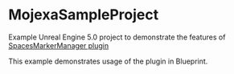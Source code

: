 # MojexaSampleProject

Example Unreal Engine 5.0 project to demonstrate the features of [SpacesMarkerManager plugin](https://github.com/from81/SpacesMarkerManager/tree/main)

This example demonstrates usage of the plugin in Blueprint.
